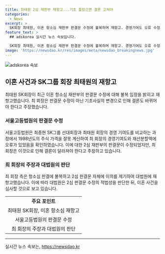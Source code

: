 ```yaml
---
title: 최태원 2심 재판부 재항고...기초 틀렸으면 결론 고쳐야
categories:
  - News
excerpt: >
  SK회장 최태원, 이혼 항소심 재판부 판결문 수정에 불복하며 재항고. 경영기여도 오류 수정으로 재산분할 1조4000억원→유지. 최 회장 판결 기초 변경, 결론도 변해야 주장. 대법원, 2심 판결문 수정 적법 여부 판단 후 이혼 사건 판단 예상.
feature_text: >
  ## adskorea 실시간 뉴스 속보입니다.

  SK회장 최태원, 이혼 항소심 재판부 판결문 수정에 불복하며 재항고. 경영기여도 오류 수정으로 재산분할 1조4000억원→유지. 최 회장 판결 기초 변경, 결론도 변해야 주장. 대법원, 2심 판결문 수정 적법 여부 판단 후 이혼 사건 판단 예상.
image: 'https://newsdao.kr/res/images/meta/newsdao_breakingnews.jpg'
---
```


<p><img src="https://newsdao.kr/res/images/meta/newsdao_breakingnews.jpg" alt="adskorea 속보" /></p>

<h2 data-ke-size="size26">이혼 사건과 SK그룹 회장 최태원의 재항고</h2>

<p data-ke-size="size16">최태원 SK회장이 최근 이혼 항소심 재판부의 판결문 수정에 대해 불복 입장을 밝히고 재항고했습니다. 최 회장은 판결문 수정이 아닌 기초사실의 변경으로 인해 결론도 바뀌어야 한다고 주장했습니다.</p>

<h3>서울고등법원의 판결문 수정</h3>

<p data-ke-size="size16">서울고등법원은 최종현 SK그룹 선대회장과 최태원 회장의 경영 기여도를 비교하는 과정에서 1998년도의 주식 가격을 잘못 계산하여 최 회장의 경영기여도와 재산분할액에 오류가 있었음을 확인하였습니다. 이에 대한 2심 재판부의 판결문이 수정되었지만, 최 회장은 이것으로 인해 결론이 달라져야 한다고 주장하고 있습니다.</p>

<h3>최 회장의 주장과 대법원의 판단</h3>

<p data-ke-size="size16">최 회장 측은 항소심 판결에 불복하고 2심 판결문 자체에 이의를 제기하여 대법원에 재항고했습니다. 이에 따라 대법원은 2심 판결문 수정의 적법성을 판단한 뒤, 이혼 사건을 심사할 것으로 보고 있습니다.</p>

<table>
  <tr>
    <td style="text-align: center; height: 17px;"><b>주요 포인트</b></td>
  </tr>
  <tr>
    <td style="text-align: center; height: 17px;">최태원 SK회장, 이혼 항소심 재항고</td>
  </tr>
  <tr>
    <td style="text-align: center; height: 17px;">서울고등법원의 판결문 수정</td>
  </tr>
  <tr>
    <td style="text-align: center; height: 17px;">최 회장의 주장과 대법원의 판단</td>
  </tr>
</table>

<hr> 

<p data-ke-size="size16"></p>
실시간 뉴스 속보는, <a href="https://newsdao.kr" rel="dofollow">https://newsdao.kr</a>


